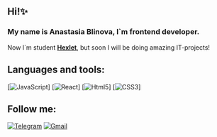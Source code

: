 ## Hi!✨ 
### My name is Anastasia Blinova, I`m frontend developer.
Now I`m student [**Hexlet**](https://ru.hexlet.io/my), but soon I will be doing amazing IT-projects!


## Languages and tools: ##
[![JavaScript](https://img.shields.io/badge/JavaScript-30363d?style=for-the-badge&logo=JavaScript)]
[![React](https://img.shields.io/badge/React-30363d?style=for-the-badge&logo=React)]
[![Html5](https://img.shields.io/badge/HTML5-30363d?style=for-the-badge&logo=html5)]
[![CSS3](https://img.shields.io/badge/CSS3-30363d?style=for-the-badge&logo=CSS3)]



## Follow me: ##
[![Telegram](https://img.shields.io/badge/Telegram-30363d?style=for-the-badge&logo=Telegram)](https://t.me/blinina)
[![Gmail](https://img.shields.io/badge/Gmail-30363d?style=for-the-badge&logo=Gmail)](mailto:anastasia.paancake@gmail.com)
